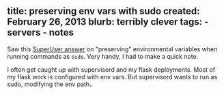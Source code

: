 title: preserving env vars with sudo
created: February 26, 2013
blurb: terribly clever
tags:
    - servers
    - notes
---

Saw this [SuperUser answer](http://superuser.com/a/422962/27119) 
on "preserving" environmental variables when running commands as `sudo`.
Very handy, I had to make a quick note.

I often get caught up with supervisord and my flask deployments.
Most of my flask work is configured with env vars.
But supervisord wants to run as sudo, modifying the env path..
